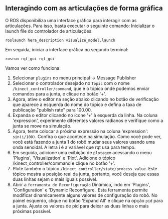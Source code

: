 ## Interagindo com as articulações de forma gráfica

O ROS disponibiliza uma interface gráfica para interagir com as articulações. Para isso, basta executar o seguinte comando:
Inicializar o launch file do controlador de articulações:
```
roslaunch hera_description visualize_model.launch
```
Em seguida, iniciar a interface gráfica no segundo terminal:
```
rosrun rqt_gui rqt_gui
```
Vamos ver como funciona: 
1. Selecionar `plugins` no menu principal -> Message Publisher
2. Selecionar o controlador desejado no `Topic` com o nome `/kinect_controller/command`, que é o tópico onde podemos enviar comandos para a junta, e clique no botão '+'.
3. Agora, ative o editor na seção abaixo clicando no botão de verificação que aparece à esquerda do nome do tópico e defina a taxa de publicação "publish rate" para 100.00.
4. Expanda o editor clicando no ícone '+' à esquerda da linha. Na coluna 'expression', experimente diferentes valores radianos e verifique como a junta se move na simulação.
5. Agora, tente colocar a próxima expressão na coluna 'expression': `sin(i/100)`. Confira o que acontece na simulação. Como você pode ver, você está fazendo a junta 1 do robô mudar seus valores usando uma onda senoidal. A letra i é a variável que rqt usa para tempo.
6. Em seguida, adicione uma exibição de `plotagem` acessando o menu 'Plugins', 'Visualization' e 'Plot'. Adicione o tópico /kinect_controller/command e clique no botão '+'.
7. Plote também o tópico `/kinect_controller/state/process_value`. Este tópico mostra a posição real da junta, portanto, você deseja que essas duas linhas sejam o mais iguais possível.
8. Abrir a `ferramenta de Reconfiguração` Dinâmica, indo em 'Plugins', 'Configuration' e 'Dynamic Reconfigure'. Esta ferramenta permite modificar dinamicamente alguns valores de configuração do robô. No painel esquerdo, clique no botão 'Expand All' e clique na opção `pid` para a junta. Ajuste os valores de pid para deixar as duas linhas o mais próximas possível.
